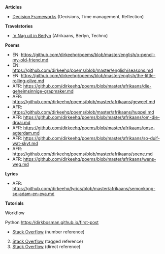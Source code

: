 **Articles**
* [Decision Frameworks][1_Articles] (Decisions, Time management, Reflection)

**Travelstories**
* ['n Nag uit in Berlyn][1_Travelstories] (Afrikaans, Berlyn, Techno)




**Poems**
* EN: https://github.com/dirkeehq/poems/blob/master/english/o-pencil-my-old-friend.md
* EN: https://github.com/dirkeehq/poems/blob/master/english/seasons.md
* EN: https://github.com/dirkeehq/poems/blob/master/english/the-little-rolling-olive.md
* AFR: https://github.com/dirkeehq/poems/blob/master/afrikaans/die-geheimsinnige-grapmaker.md
* AFR: https://github.com/dirkeehq/poems/blob/master/afrikaans/geweef.md
* AFR: https://github.com/dirkeehq/poems/blob/master/afrikaans/huppel.md
* AFR: https://github.com/dirkeehq/poems/blob/master/afrikaans/om-die-draai.md
* AFR: https://github.com/dirkeehq/poems/blob/master/afrikaans/onse-agterdam.md
* AFR: https://github.com/dirkeehq/poems/blob/master/afrikaans/so-duif-wat-skyt.md
* AFR: https://github.com/dirkeehq/poems/blob/master/afrikaans/soene.md
* AFR: https://github.com/dirkeehq/poems/blob/master/afrikaans/wens-weg.md

**Lyrics**
* AFR: https://github.com/dirkeehq/lyrics/blob/master/afrikaans/semonkong-se-adam-en-eva.md

**Tutorials**


Workflow


Python
https://dirkbosman.github.io/first-post




* [Stack Overflow][1] (number reference)
2. [Stack Overflow][so] (tagged reference)
3. [Stack Overflow](http://stackoverflow.com) (direct reference)

[1]: http://stackoverflow.com
[so]: http://stackoverflow.com


[1_Articles]: https://fabricegrinda.com/a-framework-for-making-important-decisions-step-4-4/

[1_Travelstories]: https://github.com/dirkeehq/travelstories/blob/master/afrikaans/nag-uit-in-berlyn.md
